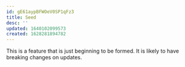 ```yaml
---
id: gE61aypBFWOeV0SP1qFz3
title: Seed
desc: ''
updated: 1640102099573
created: 1628281894782
---
```


This is a feature that is just beginning to be formed. It is likely to have breaking changes on updates. 
